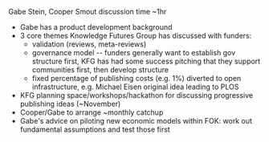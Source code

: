 Gabe Stein, Cooper Smout
discussion time ~1hr

* Gabe has a product development background
* 3 core themes Knowledge Futures Group has discussed with funders:
  * validation (reviews, meta-reviews)
  * governance model -- funders generally want to establish gov structure first, KFG has had some success pitching that they support communities first, then develop structure
  * fixed percentage of publishing costs (e.g. 1%) diverted to open infrastructure, e.g. Michael Eisen original idea leading to PLOS
* KFG planning space/workshops/hackathon for discussing progressive publishing ideas (~November)
* Cooper/Gabe to arrange ~monthly catchup
* Gabe's advice on piloting new economic models within FOK: work out fundamental assumptions and test those first
